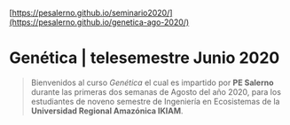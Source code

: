 [https://pesalerno.github.io/seminario2020/](https://pesalerno.github.io/genetica-ago-2020/)

# Genética | telesemestre Junio 2020

>Bienvenidos al curso *Genética* el cual es impartido por **PE Salerno** durante las primeras dos semanas de Agosto del año 2020, para los estudiantes de noveno semestre de Ingeniería en Ecosistemas de la **Universidad Regional Amazónica IKIAM**.
